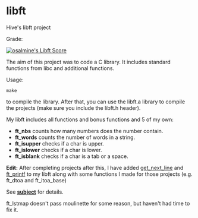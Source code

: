 # libft
Hive's libft project

Grade:

[![osalmine's Libft Score](https://badge42.vercel.app/api/v2/cl2gijtz7003009mofz5pnp5t/project/1608072)](https://github.com/JaeSeoKim/badge42)

The aim of this project was to code a C library. It includes standard functions from libc and additional functions.

Usage:
```
make
```
to compile the library.
After that, you can use the libft.a library to compile the projects (make sure you include the libft.h header).

My libft includes all functions and bonus functions and 5 of my own:
- **ft_nbs** counts how many numbers does the number contain.
- **ft_words** counts the number of words in a string.
- **ft_isupper** checks if a char is upper.
- **ft_islower** checks if a char is lower.
- **ft_isblank** checks if a char is a tab or a space.

**Edit:**
After completing projects after this, I have added [get_next_line](https://github.com/osalmine/get_next_line) and [ft_printf](https://github.com/osalmine/ft_printf) to my libft along with some functions I made for those projects (e.g. ft_dtoa and ft_itoa_base)

See **[subject](libft.en.pdf)** for details.

ft_lstmap doesn't pass moulinette for some reason, but haven't had time to fix it.
